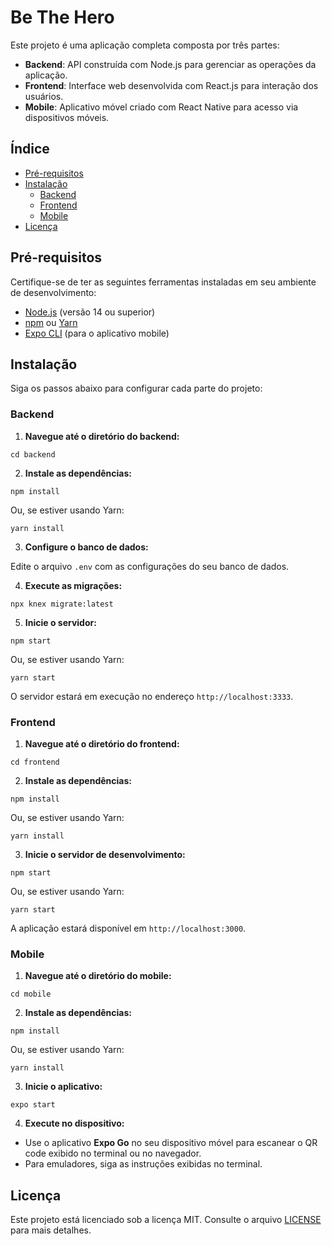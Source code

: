 <h1>Be The Hero</h1>

<p>Este projeto é uma aplicação completa composta por três partes:</p>

<ul>
  <li><strong>Backend</strong>: API construída com Node.js para gerenciar as operações da aplicação.</li>
  <li><strong>Frontend</strong>: Interface web desenvolvida com React.js para interação dos usuários.</li>
  <li><strong>Mobile</strong>: Aplicativo móvel criado com React Native para acesso via dispositivos móveis.</li>
</ul>

<h2>Índice</h2>

<ul>
  <li><a href="#pré-requisitos">Pré-requisitos</a></li>
  <li><a href="#instalação">Instalação</a>
    <ul>
      <li><a href="#backend">Backend</a></li>
      <li><a href="#frontend">Frontend</a></li>
      <li><a href="#mobile">Mobile</a></li>
    </ul>
  </li>
  <li><a href="#licença">Licença</a></li>
</ul>

<h2 id="pré-requisitos">Pré-requisitos</h2>

<p>Certifique-se de ter as seguintes ferramentas instaladas em seu ambiente de desenvolvimento:</p>

<ul>
  <li><a href="https://nodejs.org/">Node.js</a> (versão 14 ou superior)</li>
  <li><a href="https://www.npmjs.com/">npm</a> ou <a href="https://yarnpkg.com/">Yarn</a></li>
  <li><a href="https://docs.expo.dev/get-started/installation/">Expo CLI</a> (para o aplicativo mobile)</li>
</ul>

<h2 id="instalação">Instalação</h2>

<p>Siga os passos abaixo para configurar cada parte do projeto:</p>

<h3 id="backend">Backend</h3>

<ol>
  <li><strong>Navegue até o diretório do backend:</strong></li>
</ol>

<pre><code>cd backend</code></pre>

<ol start="2">
  <li><strong>Instale as dependências:</strong></li>
</ol>

<pre><code>npm install</code></pre>

<p>Ou, se estiver usando Yarn:</p>

<pre><code>yarn install</code></pre>

<ol start="3">
  <li><strong>Configure o banco de dados:</strong></li>
</ol>

<p>Edite o arquivo <code>.env</code> com as configurações do seu banco de dados.</p>

<ol start="4">
  <li><strong>Execute as migrações:</strong></li>
</ol>

<pre><code>npx knex migrate:latest</code></pre>

<ol start="5">
  <li><strong>Inicie o servidor:</strong></li>
</ol>

<pre><code>npm start</code></pre>

<p>Ou, se estiver usando Yarn:</p>

<pre><code>yarn start</code></pre>

<p>O servidor estará em execução no endereço <code>http://localhost:3333</code>.</p>

<h3 id="frontend">Frontend</h3>

<ol>
  <li><strong>Navegue até o diretório do frontend:</strong></li>
</ol>

<pre><code>cd frontend</code></pre>

<ol start="2">
  <li><strong>Instale as dependências:</strong></li>
</ol>

<pre><code>npm install</code></pre>

<p>Ou, se estiver usando Yarn:</p>

<pre><code>yarn install</code></pre>

<ol start="3">
  <li><strong>Inicie o servidor de desenvolvimento:</strong></li>
</ol>

<pre><code>npm start</code></pre>

<p>Ou, se estiver usando Yarn:</p>

<pre><code>yarn start</code></pre>

<p>A aplicação estará disponível em <code>http://localhost:3000</code>.</p>

<h3 id="mobile">Mobile</h3>

<ol>
  <li><strong>Navegue até o diretório do mobile:</strong></li>
</ol>

<pre><code>cd mobile</code></pre>

<ol start="2">
  <li><strong>Instale as dependências:</strong></li>
</ol>

<pre><code>npm install</code></pre>

<p>Ou, se estiver usando Yarn:</p>

<pre><code>yarn install</code></pre>

<ol start="3">
  <li><strong>Inicie o aplicativo:</strong></li>
</ol>

<pre><code>expo start</code></pre>

<ol start="4">
  <li><strong>Execute no dispositivo:</strong></li>
</ol>

<ul>
  <li>Use o aplicativo <strong>Expo Go</strong> no seu dispositivo móvel para escanear o QR code exibido no terminal ou no navegador.</li>
  <li>Para emuladores, siga as instruções exibidas no terminal.</li>
</ul>

<h2 id="licença">Licença</h2>

<p>Este projeto está licenciado sob a licença MIT. Consulte o arquivo <a href="LICENSE">LICENSE</a> para mais detalhes.</p>

